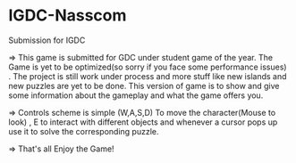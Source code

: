# IGDC-Nasscom
Submission for IGDC

=> This game is submitted for GDC under student game of the year. The Game is yet to be optimized(so sorry if you face some performance issues) .
The project is still work under process and more stuff like new islands and new puzzles are yet to be done. This version of game is to show and give some
information about the gameplay and what the game offers you.

=> Controls scheme is simple (W,A,S,D) To move the character(Mouse to look) , E to interact with different objects and whenever a cursor pops up
use it to solve the corresponding puzzle.

=> That's all Enjoy the Game!
